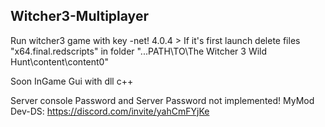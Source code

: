 ## Witcher3-Multiplayer 
Run witcher3 game with key -net!
4.0.4 > If it's first launch delete files "x64.final.redscripts" in folder "...PATH\TO\The Witcher 3 Wild Hunt\content\content0"

Soon InGame Gui with dll c++


Server console Password and Server Password not implemented!
MyMod Dev-DS: https://discord.com/invite/yahCmFYjKe
